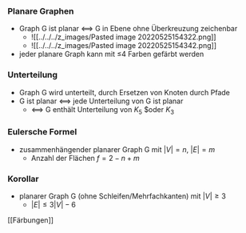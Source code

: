 ### Planare Graphen
+ Graph G ist planar <==> G in Ebene ohne Überkreuzung zeichenbar
	+ ![[../../../z_images/Pasted image 20220525154322.png]]
	+ ![[../../../z_images/Pasted image 20220525154342.png]]
+  jeder planare Graph kann mit ≤4 Farben gefärbt werden

### Unterteilung
+ Graph G wird unterteilt, durch Ersetzen von Knoten durch Pfade
+ G ist planar <==> jede Unterteilung von G ist planar
	+ <==> G enthält Unterteilung von $K_5$ $oder $K_3$

### Eulersche Formel
+ zusammenhängender planarer Graph G mit $|V|=n$, $|E|=m$
	+ Anzahl der Flächen $f=2-n+m$

### Korollar
+ planarer Graph G (ohne Schleifen/Mehrfachkanten) mit $|V|≥3$
	+ $|E|≤3|V|-6$

[[Färbungen]]
